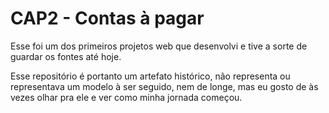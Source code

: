 # CAP2 - Contas à pagar

Esse foi um dos primeiros projetos web que desenvolvi e tive a sorte de guardar os fontes até hoje. 

Esse repositório é portanto um artefato histórico, não representa ou representava um modelo à ser seguido, nem de longe, mas eu gosto de às vezes olhar pra ele e ver como minha jornada começou.
